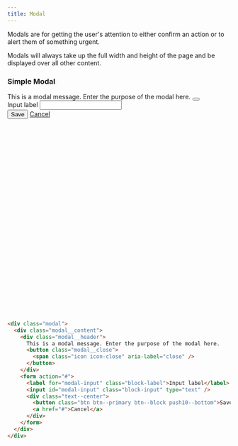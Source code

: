 ```yaml
---
title: Modal
---
```


Modals are for getting the user's attention to either confirm an action or to alert them of something urgent.

Modals will always take up the full width and height of the page and be displayed over all other content.

### Simple Modal

<div style="position: relative; height: 500px">
  <div class="modal" style="position: relative;">
    <div class="modal__content">
      <div class="modal__header">
        This is a modal message. Enter the purpose of the modal here.
        <button class="modal__close">
          <span class="icon icon-close" aria-label="close" />
        </button>
      </div>
      <form action="#">
        <label for="modal-input" class="block-label">Input label</label>
        <input id="modal-input" class="block-input" type="text" />
        <div class="text--center">
          <button class="btn btn--primary btn--block push18--bottom">Save</button>
          <a href="#">Cancel</a>
        </div>
      </form>
    </div>
  </div>
</div>

```html
<div class="modal">
  <div class="modal__content">
    <div class="modal__header">
      This is a modal message. Enter the purpose of the modal here.
      <button class="modal__close">
        <span class="icon icon-close" aria-label="close" />
      </button>
    </div>
    <form action="#">
      <label for="modal-input" class="block-label">Input label</label>
      <input id="modal-input" class="block-input" type="text" />
      <div class="text--center">
        <button class="btn btn--primary btn--block push10--bottom">Save</button>
        <a href="#">Cancel</a>
      </div>
    </form>
  </div>
</div>
```
